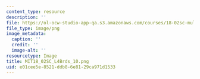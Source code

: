 ```yaml
---
content_type: resource
description: ''
file: https://ol-ocw-studio-app-qa.s3.amazonaws.com/courses/18-02sc-multivariable-calculus-fall-2010/e01cee5e8521ddb86e8129ca971d1533_MIT18_02SC_L4Brds_10.png
file_type: image/png
image_metadata:
  caption: ''
  credit: ''
  image-alt: ''
resourcetype: Image
title: MIT18_02SC_L4Brds_10.png
uid: e01cee5e-8521-ddb8-6e81-29ca971d1533
---
```

